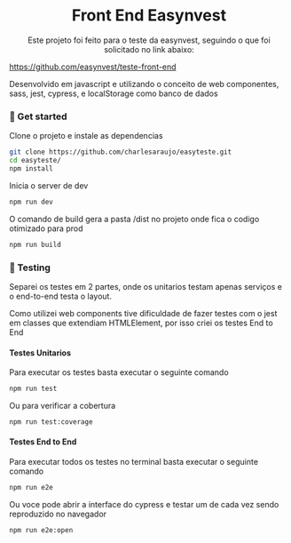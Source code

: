 <h1  align="center">
	 Front End Easynvest
</h1>
<p  align="center">
Este projeto foi feito para o teste da easynvest, seguindo o que foi solicitado no link abaixo:

https://github.com/easynvest/teste-front-end

Desenvolvido em javascript e utilizando o conceito de web componentes, sass, jest, cypress, e localStorage como banco de dados

</p>

### :rocket: Get started

Clone o projeto e instale as dependencias

```sh
git clone https://github.com/charlesaraujo/easyteste.git
cd easyteste/
npm install
```

Inicia o server de dev

```sh
npm run dev
```

O comando de build gera a pasta /dist no projeto onde fica o codigo otimizado para prod

```sh
npm run build
```

### :hammer: Testing

Separei os testes em 2 partes, onde os unitarios testam apenas serviços e o end-to-end testa o layout.

Como utilizei web components tive dificuldade de fazer testes com o jest em classes que extendiam HTMLElement, por isso criei os testes End to End

#### Testes Unitarios

Para executar os testes basta executar o seguinte comando

```sh
npm run test
```

Ou para verificar a cobertura

```sh
npm run test:coverage
```

#### Testes End to End

Para executar todos os testes no terminal basta executar o seguinte comando

```sh
npm run e2e

```

Ou voce pode abrir a interface do cypress e testar um de cada vez sendo reproduzido no navegador

```sh
npm run e2e:open
```
